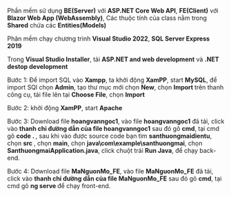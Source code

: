 <p>Phần mềm sử dụng <b>BE(Server)</b> với <b>ASP.NET Core Web API</b>, <b>FE(Client)</b> với <b>Blazor Web App (WebAssembly)</b>, Các thuộc tính của class nằm trong <b>Shared</b> chứa các <b>Entities(Models)</b></p>
<p>Phân mềm chạy chương trình <b>Visual Studio 2022</b>, <b>SQL Server Express 2019</b></p>
<p>Trong <b>Visual Studio Installer</b>, tải <b>ASP.NET and web development</b> và <b>.NET destop development</b></p>
<p> Bước 1: Để import SQL vào <b>Xampp</b>, ta khởi động <b>XamPP</b>, start <b>MySQL</b>, để import SQl chọn <b>Admin</b>, tạo thư mục mới chọn <b>New</b>, chọn <b>Import </b> trên thanh công cụ, tải file lên tại <b>Choose File</b>,  chọn <b>Import</b></p>
<p> Bước 2: khởi động <b>XamPP</b>, start <b>Apache</b></p>
<p> Bước 3: Download file <b>hoangvanngoc1</b>, vào file <b>hoangvanngoc1</b> đã tải, click vào <b>thanh chỉ đường dẫn của file hoangvanngoc1</b> sau đó gõ <b>cmd</b>, tại cmd gõ <b> code . </b>, sau khi vào được source code bạn tìm <b>santhuongmaidientu</b>, chọn <b> src </b>, chọn <b> main</b>, chọn <b> java\com\example\santhuongmai</b>, chọn <b>SanthuongmaiApplication.java</b>, click chuột trái <b> Run Java</b>, để chạy back-end.
<p> Bước 4: Dơwnload file <b>MaNguonMo_FE</b>, vào file <b>MaNguonMo_FE</b> đã tải, click vào <b>thanh chỉ đường dẫn của file MaNguonMo_FE</b> sau đó gõ <b>cmd</b>, tại cmd gõ <b> ng serve </b> để chạy front-end.
